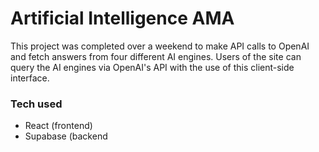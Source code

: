 # Artificial Intelligence AMA
This project was completed over a weekend to make API calls to OpenAI and fetch answers from four different AI engines. Users of the site can query the AI engines via OpenAI's API with the use of this client-side interface.

### Tech used

* React (frontend)
* Supabase (backend

